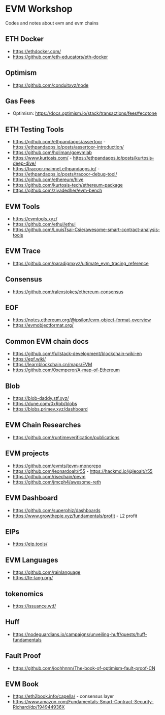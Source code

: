 # EVM Workshop

Codes and notes about evm and evm chains

## ETH Docker

* <https://ethdocker.com/>
* <https://github.com/eth-educators/eth-docker>

## Optimism

* <https://github.com/conduitxyz/node>

## Gas Fees

* Optimism: <https://docs.optimism.io/stack/transactions/fees#ecotone>

## ETH Testing Tools

* <https://github.com/ethpandaops/assertoor> - <https://ethpandaops.io/posts/assertoor-introduction/>
* <https://github.com/holiman/goevmlab>
* <https://www.kurtosis.com/> - <https://ethpandaops.io/posts/kurtosis-deep-dive/>
* <https://tracoor.mainnet.ethpandaops.io/> - <https://ethpandaops.io/posts/tracoor-debug-tool/>
* <https://github.com/ethereum/hive>
* <https://github.com/kurtosis-tech/ethereum-package>
* <https://github.com/ziyadedher/evm-bench>

## EVM Tools

* <https://evmtools.xyz/>
* <https://github.com/ethui/ethui>
* <https://github.com/LouisTsai-Csie/awesome-smart-contract-analysis-tools>

## EVM Trace

* <https://github.com/paradigmxyz/ultimate_evm_tracing_reference>

## Consensus

* <https://github.com/ralexstokes/ethereum-consensus>

## EOF

* <https://notes.ethereum.org/@ipsilon/evm-object-format-overview>
* <https://evmobjectformat.org/>

## Common EVM chain docs

* <https://github.com/fullstack-development/blockchain-wiki-en>
* <https://epf.wiki/>
* <https://learnblockchain.cn/maps/EVM>
* <https://github.com/0xemperor/A-map-of-Ethereum>

## Blob

* <https://blob-daddy.stf.xyz/>
* <https://dune.com/0xRob/blobs>
* <https://blobs.primev.xyz/dashboard>

## EVM Chain Researches

* <https://github.com/runtimeverification/publications>

## EVM projects

* <https://github.com/evmts/tevm-monorepo>
* <https://github.com/leonardoalt/r55> - <https://hackmd.io/@leoalt/r55>
* <https://github.com/risechain/pevm>
* <https://github.com/jmcph4/awesome-reth>

## EVM Dashboard

* <https://github.com/superphiz/dashboards>
* <https://www.growthepie.xyz/fundamentals/profit> - L2 profit

## EIPs

* <https://eip.tools/>

## EVM Languages

* <https://github.com/rainlanguage>
* <https://fe-lang.org/>

## tokenomics

* <https://issuance.wtf/>

## Huff

* <https://nodeguardians.io/campaigns/unveiling-huff/quests/huff-fundamentals>

## Fault Proof

* <https://github.com/joohhnnn/The-book-of-optimism-fault-proof-CN>

## EVM Book

* <https://eth2book.info/capella/> - consensus layer
* <https://www.amazon.com/Fundamentals-Smart-Contract-Security-Richard/dp/194944936X>

